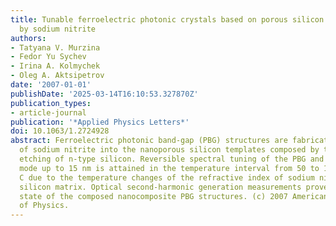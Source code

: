 ```yaml
---
title: Tunable ferroelectric photonic crystals based on porous silicon templates infiltrated
  by sodium nitrite
authors:
- Tatyana V. Murzina
- Fedor Yu Sychev
- Irina A. Kolmychek
- Oleg A. Aktsipetrov
date: '2007-01-01'
publishDate: '2025-03-14T16:10:53.327870Z'
publication_types:
- article-journal
publication: '*Applied Physics Letters*'
doi: 10.1063/1.2724928
abstract: Ferroelectric photonic band-gap (PBG) structures are fabricated by the infiltration
  of sodium nitrite into the nanoporous silicon templates composed by the electrochemical
  etching of n-type silicon. Reversible spectral tuning of the PBG and of the microcavity
  mode up to 15 nm is attained in the temperature interval from 50 to 165 degrees
  C due to the temperature changes of the refractive index of sodium nitrite in nanoporous
  silicon matrix. Optical second-harmonic generation measurements prove the ferroelectric
  state of the composed nanocomposite PBG structures. (c) 2007 American Institute
  of Physics.
---
```

